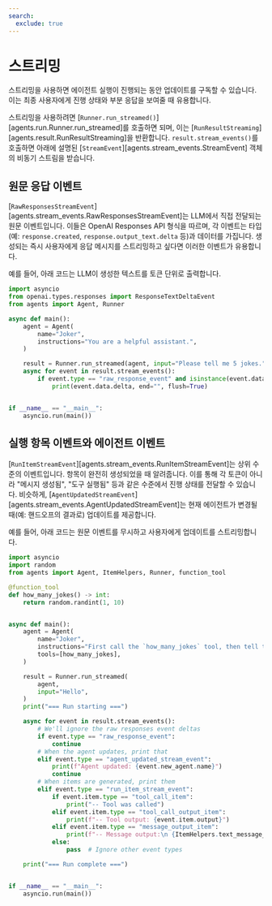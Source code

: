 ```yaml
---
search:
  exclude: true
---
```

# 스트리밍

스트리밍을 사용하면 에이전트 실행이 진행되는 동안 업데이트를 구독할 수 있습니다. 이는 최종 사용자에게 진행 상태와 부분 응답을 보여줄 때 유용합니다.

스트리밍을 사용하려면 [`Runner.run_streamed()`][agents.run.Runner.run_streamed]를 호출하면 되며, 이는 [`RunResultStreaming`][agents.result.RunResultStreaming]을 반환합니다. `result.stream_events()`를 호출하면 아래에 설명된 [`StreamEvent`][agents.stream_events.StreamEvent] 객체의 비동기 스트림을 받습니다.

## 원문 응답 이벤트

[`RawResponsesStreamEvent`][agents.stream_events.RawResponsesStreamEvent]는 LLM에서 직접 전달되는 원문 이벤트입니다. 이들은 OpenAI Responses API 형식을 따르며, 각 이벤트는 타입(예: `response.created`, `response.output_text.delta` 등)과 데이터를 가집니다. 생성되는 즉시 사용자에게 응답 메시지를 스트리밍하고 싶다면 이러한 이벤트가 유용합니다.

예를 들어, 아래 코드는 LLM이 생성한 텍스트를 토큰 단위로 출력합니다.

```python
import asyncio
from openai.types.responses import ResponseTextDeltaEvent
from agents import Agent, Runner

async def main():
    agent = Agent(
        name="Joker",
        instructions="You are a helpful assistant.",
    )

    result = Runner.run_streamed(agent, input="Please tell me 5 jokes.")
    async for event in result.stream_events():
        if event.type == "raw_response_event" and isinstance(event.data, ResponseTextDeltaEvent):
            print(event.data.delta, end="", flush=True)


if __name__ == "__main__":
    asyncio.run(main())
```

## 실행 항목 이벤트와 에이전트 이벤트

[`RunItemStreamEvent`][agents.stream_events.RunItemStreamEvent]는 상위 수준의 이벤트입니다. 항목이 완전히 생성되었을 때 알려줍니다. 이를 통해 각 토큰이 아니라 "메시지 생성됨", "도구 실행됨" 등과 같은 수준에서 진행 상태를 전달할 수 있습니다. 비슷하게, [`AgentUpdatedStreamEvent`][agents.stream_events.AgentUpdatedStreamEvent]는 현재 에이전트가 변경될 때(예: 핸드오프의 결과로) 업데이트를 제공합니다.

예를 들어, 아래 코드는 원문 이벤트를 무시하고 사용자에게 업데이트를 스트리밍합니다.

```python
import asyncio
import random
from agents import Agent, ItemHelpers, Runner, function_tool

@function_tool
def how_many_jokes() -> int:
    return random.randint(1, 10)


async def main():
    agent = Agent(
        name="Joker",
        instructions="First call the `how_many_jokes` tool, then tell that many jokes.",
        tools=[how_many_jokes],
    )

    result = Runner.run_streamed(
        agent,
        input="Hello",
    )
    print("=== Run starting ===")

    async for event in result.stream_events():
        # We'll ignore the raw responses event deltas
        if event.type == "raw_response_event":
            continue
        # When the agent updates, print that
        elif event.type == "agent_updated_stream_event":
            print(f"Agent updated: {event.new_agent.name}")
            continue
        # When items are generated, print them
        elif event.type == "run_item_stream_event":
            if event.item.type == "tool_call_item":
                print("-- Tool was called")
            elif event.item.type == "tool_call_output_item":
                print(f"-- Tool output: {event.item.output}")
            elif event.item.type == "message_output_item":
                print(f"-- Message output:\n {ItemHelpers.text_message_output(event.item)}")
            else:
                pass  # Ignore other event types

    print("=== Run complete ===")


if __name__ == "__main__":
    asyncio.run(main())
```